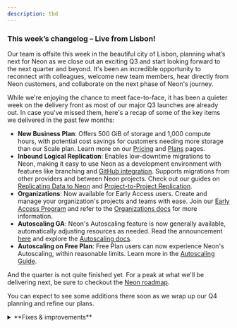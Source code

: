 ```yaml
---
description: tbd
---
```


### This week’s changelog – Live from Lisbon!

Our team is offsite this week in the beautiful city of Lisbon, planning what’s next for Neon as we close out an exciting Q3 and start looking forward to the next quarter and beyond. It's been an incredible opportunity to reconnect with colleagues, welcome new team members, hear directly from Neon customers, and collaborate on the next phase of Neon's journey.

While we're enjoying the chance to meet face-to-face, it has been a quieter week on the delivery front as most of our major Q3 launches are already out. In case you've missed them, here's a recap of some of the key items we delivered in the past few months:

- **New Business Plan**: Offers 500 GiB of storage and 1,000 compute hours, with potential cost savings for customers needing more storage than our Scale plan. Learn more on our [Pricing](https://neon.tech/pricing) and [Plans](/docs/introduction/plans) pages.
- **Inbound Logical Replication**: Enables low-downtime migrations to Neon, making it easy to use Neon as a development environment with features like branching and [GitHub integration](/docs/guides/neon-github-integration). Supports migrations from other providers and between Neon projects. Check out our guides on [Replicating Data to Neon](/docs/guides/logical-replication-guide#replicate-data-to-neon) and [Project-to-Project Replication](/docs/guides/logical-replication-neon-to-neon).
- **Organizations**: Now available for Early Access users. Create and manage your organization's projects and teams with ease. Join our [Early Access Program](https://console.neon.tech/app/settings/early-access) and refer to the [Organizations docs](/docs/manage/organizations) for more information.
- **Autoscaling GA**: Neon's Autoscaling feature is now generally available, automatically adjusting resources as needed. Read the announcement [here](https://neon.tech/blog/neon-autoscaling-is-generally-available) and explore the [Autoscaling docs](/docs/introduction/autoscaling).
- **Autoscaling on Free Plan**: Free Plan users can now experience Neon's Autoscaling, within reasonable limits. Learn more in the [Autoscaling Guide](/docs/guides/autoscaling-guide).

And the quarter is not quite finished yet. For a peak at what we'll be delivering next, be sure to checkout the [Neon roadmap](/docs/introduction/roadmap).

You can expect to see some additions there soon as we wrap up our Q4 planning and refine our plans.

<details>
<summary>**Fixes & improvements**</summary>

- Resolved an issue in the Neon Console where a banner incorrectly indicated that the monthly storage limit was reached or nearly reached after a project had been deleted.
- Improved the information provided on the **Create new branch** page and **Reset branch** modals.
- The **Created by** column on the **Branches** page in the Neon Console now displays the creation source for branches created via GitHub or the [Neon Vercel Integration](/docs/guides/vercel#add-the-neon-vercel-integration) when BitBucket or GitHub is used as the source repository. Hovering over the creation source will trigger a pop-up that provides links to an associated preview, repository, or code branch, where applicable.
- Improved the information about history retention provided on the **Settings** &#8594; **Storage** page in the Neon Console.
- Improved how data is displayed in the **Replication delay bytes** and **Replication delay seconds** graphs on the **Monitoring** page in the Neon Console. The line segment was not displayed properly.



</details>
